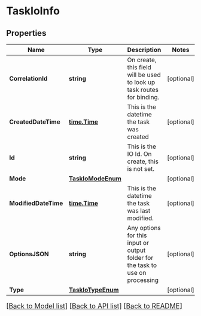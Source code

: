 # TaskIoInfo

## Properties

Name | Type | Description | Notes
------------ | ------------- | ------------- | -------------
**CorrelationId** | **string** | On create, this field will be used to look up task routes for binding. | [optional] 
**CreatedDateTime** | [**time.Time**](time.Time.md) | This is the datetime the task was created | [optional] 
**Id** | **string** | This is the IO Id.  On create, this is not set. | [optional] 
**Mode** | [**TaskIoModeEnum**](TaskIOModeEnum.md) |  | [optional] 
**ModifiedDateTime** | [**time.Time**](time.Time.md) | This is the datetime the task was last modified. | [optional] 
**OptionsJSON** | **string** | Any options for this input or output folder for the task to use on processing | [optional] 
**Type** | [**TaskIoTypeEnum**](TaskIOTypeEnum.md) |  | [optional] 

[[Back to Model list]](../README.md#documentation-for-models) [[Back to API list]](../README.md#documentation-for-api-endpoints) [[Back to README]](../README.md)

<style>
     p, ul, ol, li { font-size: 18px !important;}
</style>


